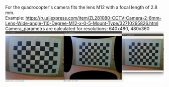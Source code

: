 For the quadrocopter's camera fits the lens M12 with a focal length of 2.8 mm.<br/>
Example: https://ru.aliexpress.com/item/ZL281080-CCTV-Camera-2-8mm-Lens-Wide-angle-110-Degree-M12-x-0-5-Mount-Type/32710295826.html<br/>
Camera_parametrs are calculated for resolutions: 640x480, 480x360
![alt text](https://github.com/tolsoty92/Quadr_camera/blob/master/C02A6a3yzr8.jpg?raw=true)
